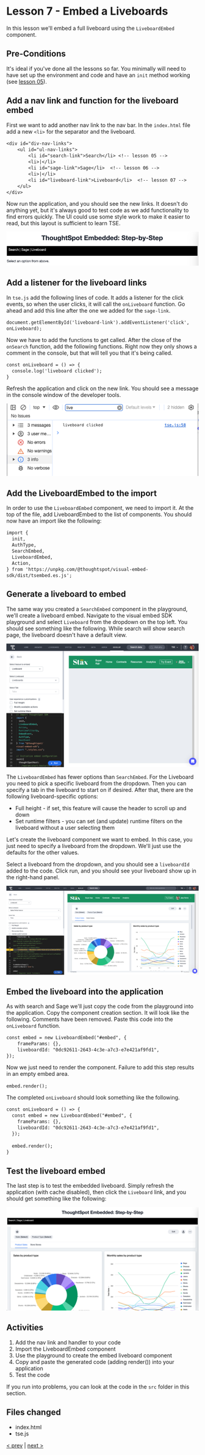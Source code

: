 # Lesson 7 - Embed a Liveboards

In this lesson we'll embed a full liveboard using the `LiveboardEmbed` component.

## Pre-Conditions

It's ideal if you've done all the lessons so far. You minimally will need to have set up the environment and code and
have an `init` method working (see [lesson 05](../lesson-05-embed-search/README-05.md)).

## Add a nav link and function for the liveboard embed

First we want to add another nav link to the nav bar. In the `index.html` file add a new `<li>` for the separator and
the liveboard.

~~~
<div id="div-nav-links">
    <ul id="ul-nav-links">
        <li id="search-link">Search</li> <!-- lesson 05 -->
        <li>|</li>
        <li id="sage-link">Sage</li>  <!-- lesson 06 -->
        <li>|</li>
        <li id="liveboard-link">Liveboard</li>  <!-- lesson 07 -->
    </ul>
</div>
~~~

Now run the application, and you should see the new links. It doesn't do anything yet, but it's always good to test code
as we add functionality to find errors quickly. The UI could use some style work to make it easier to read, but this
layout is sufficient to learn TSE.

![Nav bar liveboard link](images/new-liveboard-link.png)

## Add a listener for the liveboard links

In `tse.js` add the following lines of code. It adds a listener for the click events, so when the user clicks, it will
call the `onLiveboard` function. Go ahead and add this line after the one we added for the `sage-link`.

~~~
document.getElementById('liveboard-link').addEventListener('click', onLiveboard);
~~~

Now we have to add the functions to get called. After the close of the `onSearch` function, add the following functions.
Right now they only shows a comment in the console, but that will tell you that it's being called.

~~~
const onLiveboard = () => {
  console.log('liveboard clicked');
}
~~~

Refresh the application and click on the new link. You should see a message in the console window of the developer
tools.

![Console output](images/liveboard-console.png)

## Add the LiveboardEmbed to the import

In order to use the `LiveboardEmbed` component, we need to import it. At the top of the file, add LiveboardEmbed to the
list of components. You should now have an import like the following:

~~~
import {
  init,
  AuthType,
  SearchEmbed,
  LiveboardEmbed,
  Action,
} from 'https://unpkg.com/@thoughtspot/visual-embed-sdk/dist/tsembed.es.js';
~~~

## Generate a liveboard to embed

The same way you created a `SearchEmbed` component in the playground, we'll create a liveboard embed. Navigate to the
visual embed SDK playground and select `Liveboard` from the dropdown on the top left. You should see something like the
following. While search will show search page, the liveboard doesn't have a default view.

![Empty liveboard page](images/empty-liveboard.png)

The `LiveboardEmbed` has fewer options than `SearchEmbed`. For the Liveboard you need to pick a specific liveboard from
the dropdown. Then you can specify a tab in the liveboard to start on if desired. After that, there are the following
liveboard-specific options:

* Full height - if set, this feature will cause the header to scroll up and down
* Set runtime filters - you can set (and update) runtime filters on the liveboard without a user selecting them

Let's create the liveboard component we want to embed. In this case, you just need to specify a liveboard from the
dropdown. We'll just use the defaults for the other values.

Select a liveboard from the dropdown, and you should see a `liveboardId` added to the code. Click run, and you should
see your liveboard show up in the right-hand panel.

![Liveboard selected in the playground](images/liveboard-selected.png)

## Embed the liveboard into the application

As with search and Sage we'll just copy the code from the playground into the application. Copy the component creation
section. It will look like the following. Comments have been removed. Paste this code into the `onLiveboard` function.

~~~
const embed = new LiveboardEmbed("#embed", {
    frameParams: {},
    liveboardId: "0dc92611-2643-4c3e-a7c3-e7e421af9fd1",
});
~~~

Now we just need to render the component. Failure to add this step results in an empty embed area.

`embed.render();`

The completed `onLiveboard` should look something like the following.

~~~
const onLiveboard = () => {
  const embed = new LiveboardEmbed("#embed", {
    frameParams: {},
    liveboardId: "0dc92611-2643-4c3e-a7c3-e7e421af9fd1",
  });

  embed.render();
}
~~~

## Test the liveboard embed

The last step is to test the embedded liveboard. Simply refresh the application (with cache disabled), then click
the `Liveboard` link, and you should get something like the following:

![Liveboard embed results](images/liveboard-embed-results.png)

## Activities

1. Add the nav link and handler to your code
2. Import the LiveboardEmbed component
3. Use the playground to create the embed liveboard component
4. Copy and paste the generated code (adding render()) into your application
5. Test the code

If you run into problems, you can look at the code in the `src` folder in this section.

## Files changed

* index.html
* tse.js

[< prev](../lesson-06-embed-sage/README-06.md) | [next >](../lesson-08-embed-liveboard-viz/README-08.md)

